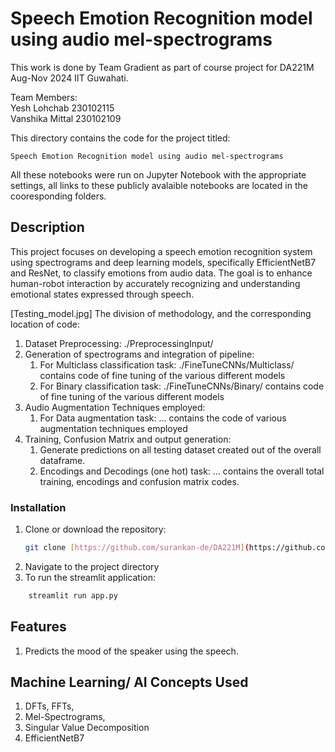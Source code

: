 # Speech Emotion Recognition model using audio mel-spectrograms
This work is done by Team Gradient as part of course project for DA221M Aug-Nov 2024 IIT Guwahati.

Team Members: <br>
    Yesh Lohchab 230102115 \
    Vanshika Mittal 230102109

This directory contains the code for the project titled: 

    Speech Emotion Recognition model using audio mel-spectrograms

All these notebooks were run on Jupyter Notebook with the appropriate settings, all links to these publicly avalaible notebooks are located in the cooresponding folders.

## Description 
This project focuses on developing a speech emotion recognition system using spectrograms and deep learning models, specifically EfficientNetB7 and ResNet, to classify emotions from audio data. The goal is to enhance human-robot interaction by accurately recognizing and understanding emotional states expressed through speech.

[Testing_model.jpg]
The division of methodology, and the corresponding location of code:
1. Dataset Preprocessing: ./PreprocessingInput/
2. Generation of spectrograms and integration of pipeline:
    1. For Multiclass classification task: ./FineTuneCNNs/Multiclass/ contains code of fine tuning of the various different models
    2. For Binary classification task: ./FineTuneCNNs/Binary/ contains code of fine tuning of the various different models
3. Audio Augmentation Techniques employed:
    1. For Data augmentation task: ... contains the code of various augmentation techniques employed
5. Training, Confusion Matrix and output generation:
    1. Generate predictions on all testing dataset created out of the overall dataframe.
    2. Encodings and Decodings (one hot) task: ... contains the overall total training, encodings and confusion matrix codes.

### Installation

1. Clone or download the repository:
   ```sh
   git clone [https://github.com/surankan-de/DA221M](https://github.com/Gradient-7788/Gradient/blob/main/app.py)
   ```
2. Navigate to the project directory
3. To run the streamlit application:
  ```sh
      streamlit run app.py
  ```
## Features 
1. Predicts the mood of the speaker using the speech.
## Machine Learning/ AI Concepts Used 
1. DFTs, FFTs,
2. Mel-Spectrograms,
3. Singular Value Decomposition
4. EfficientNetB7
